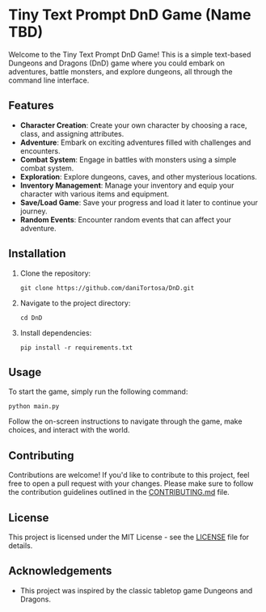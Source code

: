# Tiny Text Prompt DnD Game (Name TBD)

Welcome to the Tiny Text Prompt DnD Game! This is a simple text-based Dungeons and Dragons (DnD) game where you could
embark on adventures, battle monsters, and explore dungeons, all through the command line interface.

## Features

- **Character Creation**: Create your own character by choosing a race, class, and assigning attributes.
- **Adventure**: Embark on exciting adventures filled with challenges and encounters.
- **Combat System**: Engage in battles with monsters using a simple combat system.
- **Exploration**: Explore dungeons, caves, and other mysterious locations.
- **Inventory Management**: Manage your inventory and equip your character with various items and equipment.
- **Save/Load Game**: Save your progress and load it later to continue your journey.
- **Random Events**: Encounter random events that can affect your adventure.

## Installation

1. Clone the repository:

    ```
    git clone https://github.com/daniTortosa/DnD.git
    ```

2. Navigate to the project directory:

    ```
    cd DnD
    ```

3. Install dependencies:

    ```
    pip install -r requirements.txt
    ```

## Usage

To start the game, simply run the following command:

```
python main.py
```

Follow the on-screen instructions to navigate through the game, make choices, and interact with the world.

## Contributing

Contributions are welcome! If you'd like to contribute to this project, feel free to open a pull request with your
changes. Please make sure to follow the contribution guidelines outlined in the [CONTRIBUTING.md](CONTRIBUTING.md) file.

## License

This project is licensed under the MIT License - see the [LICENSE](LICENSE) file for details.

## Acknowledgements

- This project was inspired by the classic tabletop game Dungeons and Dragons.
